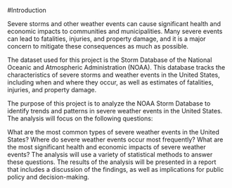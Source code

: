#Introduction

Severe storms and other weather events can cause significant health and economic impacts to communities and municipalities. Many severe events can lead to fatalities, injuries, and property damage, and it is a major concern to mitigate these consequences as much as possible.

The dataset used for this project is the Storm Database of the National Oceanic and Atmospheric Administration (NOAA). This database tracks the characteristics of severe storms and weather events in the United States, including when and where they occur, as well as estimates of fatalities, injuries, and property damage.

The purpose of this project is to analyze the NOAA Storm Database to identify trends and patterns in severe weather events in the United States. The analysis will focus on the following questions:

What are the most common types of severe weather events in the United States?
Where do severe weather events occur most frequently?
What are the most significant health and economic impacts of severe weather events?
The analysis will use a variety of statistical methods to answer these questions. The results of the analysis will be presented in a report that includes a discussion of the findings, as well as implications for public policy and decision-making.
